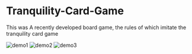 # Tranquility-Card-Game
This was A recently developed board game, the rules of which imitate the tranquility card game

![demo1](https://github.com/user-attachments/assets/22476a10-183b-4bcb-9b19-f2f2595ae486)
![demo2](https://github.com/user-attachments/assets/2a8e7fc6-6a55-46da-bdaa-ebb849b7b241)
![demo3](https://github.com/user-attachments/assets/20de1d51-e9dc-4e04-9d21-0f5b6aefc34b)
